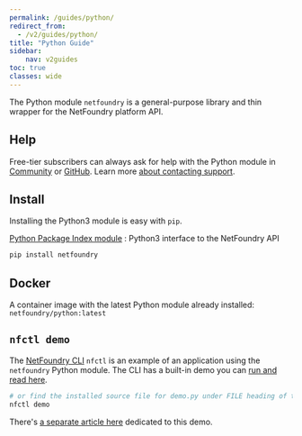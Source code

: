 ```yaml
---
permalink: /guides/python/
redirect_from:
  - /v2/guides/python/
title: "Python Guide"
sidebar:
    nav: v2guides
toc: true
classes: wide
---
```


The Python module `netfoundry` is a general-purpose library and thin wrapper for the NetFoundry platform API.

## Help

Free-tier subscribers can always ask for help with the Python module in [Community](https://community.netfoundry.io) or [GitHub](https://github.com/netfoundry/python-netfoundry/issues). Learn more [about contacting support](/help/).

## Install

Installing the Python3 module is easy with `pip`.

[Python Package Index module](https://pypi.org/project/netfoundry/)
: Python3 interface to the NetFoundry API

```bash
pip install netfoundry
```

## Docker

A container image with the latest Python module already installed: `netfoundry/python:latest`

## `nfctl demo`

The [NetFoundry CLI](/guides/cli) `nfctl` is an example of an application using the `netfoundry` Python module. The CLI has a built-in demo you can [run and read here](https://github.com/netfoundry/python-netfoundry/blob/main/netfoundry/ctl.py).

```bash
# or find the installed source file for demo.py under FILE heading of the built-in doc
nfctl demo
```

There's [a separate article here](./guide-demo.md) dedicated to this demo.
